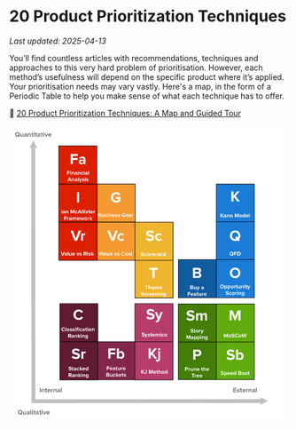 # 20 Product Prioritization Techniques

_Last updated: 2025-04-13_

You’ll find countless articles with recommendations, techniques and approaches to this very hard problem of prioritisation. However, each method’s usefulness will depend on the specific product where it’s applied. Your prioritisation needs may vary vastly. Here's a map, in the form of a Periodic Table to help you make sense of what each technique has to offer.

🔗 [20 Product Prioritization Techniques: A Map and Guided Tour](https://foldingburritos.com/blog/product-prioritization-techniques/)

![Periodic Table](../../images/periodic-table.png)